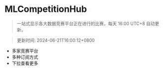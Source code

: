 # MLCompetitionHub

> 一站式显示各大数据竞赛平台正在进行的比赛，每天 16:00 UTC+8 自动更新。
  
> 更新时间: 2024-06-21T16:00:12+0800 

* 多家竞赛平台
* 多种订阅方式
* 下拉查看更多